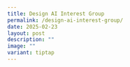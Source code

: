 ```yaml
---
title: Design AI Interest Group
permalink: /design-ai-interest-group/
date: 2025-02-23
layout: post
description: ""
image: ""
variant: tiptap
---
```

